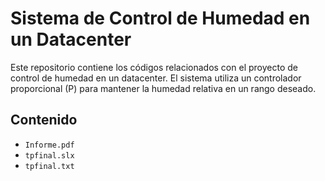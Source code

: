 # Sistema de Control de Humedad en un Datacenter

Este repositorio contiene los códigos relacionados con el proyecto de control de humedad en un datacenter. El sistema utiliza un controlador proporcional (P) para mantener la humedad relativa en un rango deseado.

## Contenido
- `Informe.pdf`
- `tpfinal.slx`
- `tpfinal.txt`

